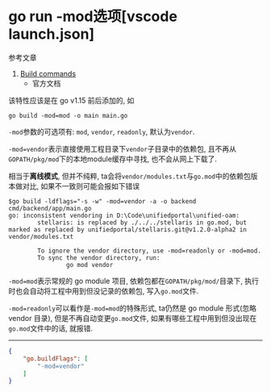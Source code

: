 # go run -mod选项[vscode launch.json]

参考文章

1. [Build commands](https://go.dev/ref/mod#build-commands)
    - 官方文档

该特性应该是在 go v1.15 前后添加的, 如

```
go build -mod=mod -o main main.go
```

`-mod`参数的可选项有: `mod`, `vendor`, `readonly`, 默认为`vendor`.

`-mod=vendor`表示直接使用工程目录下`vendor`子目录中的依赖包, 且不再从`GOPATH/pkg/mod`下的本地module缓存中寻找, 也不会从网上下载了. 

相当于**离线模式**, 但并不纯粹, ta会将`vendor/modules.txt`与`go.mod`中的依赖包版本做对比, 如果不一致则可能会报如下错误

```log
$go build -ldflags="-s -w" -mod=vendor -a -o backend cmd/backend/app/main.go
go: inconsistent vendoring in D:\Code\unifiedportal\unified-oam:
        stellaris: is replaced by ./../../stellaris in go.mod, but marked as replaced by unifiedportal/stellaris.git@v1.2.0-alpha2 in vendor/modules.txt

        To ignore the vendor directory, use -mod=readonly or -mod=mod.
        To sync the vendor directory, run:
                go mod vendor

```

`-mod=mod`表示常规的 go module 项目, 依赖包都在`GOPATH/pkg/mod/`目录下, 执行时也会自动将工程中用到但没记录的依赖包, 写入`go.mod`文件.

`-mod=readonly`可以看作是`-mod=mod`的特殊形式, ta仍然是 go module 形式(忽略 vendor 目录), 但是不再自动变更`go.mod`文件, 如果有哪些工程中用到但没出现在`go.mod`文件中的话, 就报错.

------

```json
{
    "go.buildFlags": [
        "-mod=vendor"
    ]
}
```
